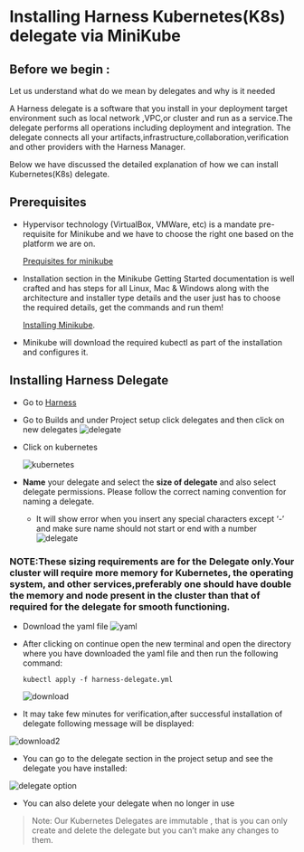 # Installing Harness Kubernetes(K8s) delegate via MiniKube

## Before we begin :
Let us understand what do we mean by delegates and why is it needed 

A Harness delegate is a software that you install in your deployment target environment such as local network ,VPC,or cluster and run as a service.The delegate performs all operations including deployment and integration.
The delegate connects all your artifacts,infrastructure,collaboration,verification and other providers with the Harness Manager.


Below we have discussed the detailed explanation of how we can install Kubernetes(K8s) delegate.

## Prerequisites 
- Hypervisor technology (VirtualBox, VMWare, etc) is a mandate pre-requisite for Minikube and we have to choose the right one based on the platform we are on.

     [Prequisites for minikube](https://minikube.sigs.k8s.io/docs/start/#what-youll-need)

- Installation section in the Minikube Getting Started documentation is well crafted and has steps for all Linux, Mac & Windows along with the architecture and installer type details and the user just has to choose the required details, get the commands and run them!

    [Installing Minikube](https://minikube.sigs.k8s.io/docs/start/).

- Minikube will download the required kubectl as part of the installation and configures it.

## Installing Harness Delegate

- Go to  [Harness](https://app.harness.io)

- Go to Builds and under Project setup click delegates and then click on new delegates 
![delegate](4.png)


- Click on kubernetes

   ![kubernetes](5.png)

- **Name** your delegate and select the **size of delegate** and also select delegate permissions.
Please follow the correct naming convention for naming a delegate.
   - It will show error when you insert any special characters except ‘-’ and make  sure name should not start or end with a number 
  ![delegate](6.png)

### NOTE:These sizing requirements are for the Delegate only.Your cluster will require more memory for Kubernetes, the operating system, and other services,preferably one should have double the memory and node present in the cluster than that of required for the delegate for smooth functioning.

- Download the yaml file
  ![yaml](7.png)

- After clicking on continue open the new terminal and open the directory where you have downloaded the yaml file  and then run the following command:

    ```kubectl apply -f harness-delegate.yml```

  ![download](8.png)

- It may take few minutes for verification,after successful installation of delegate following message will be displayed:

![download2](9.png)

- You can go to the delegate section in the project setup and see the delegate you have installed:

![delegate option](10.png)

- You can also delete your delegate when no longer in use  

> Note: Our Kubernetes Delegates are immutable , that is you can only create and delete the delegate but you can’t make any changes to them. 

